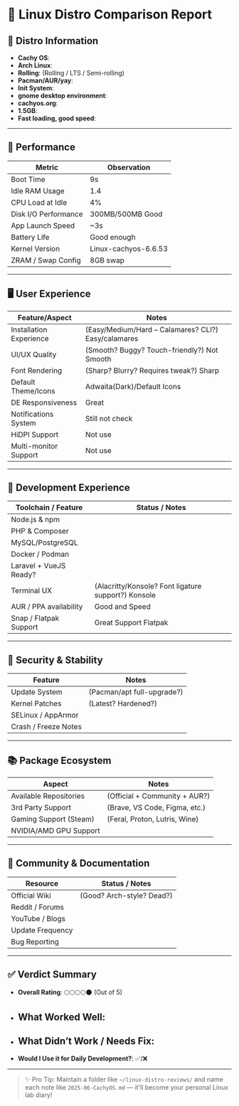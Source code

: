 # 🐧 Linux Distro Comparison Report

## 🧾 Distro Information

- **Cachy OS**: 
- **Arch Linux**: 
- **Rolling**: (Rolling / LTS / Semi-rolling)
- **Pacman/AUR/yay**: 
- **Init System**: 
- **gnome desktop environment**: 
- **cachyos.org**: 
- **1.5GB**: 
- **Fast loading, good speed**: 

---

## 🚀 Performance

| Metric               | Observation                   |
|----------------------|-------------------------------|
| Boot Time            | 9s                            |
| Idle RAM Usage       | 1.4                           |
| CPU Load at Idle     | 4%                            |
| Disk I/O Performance | 300MB/500MB Good              |
| App Launch Speed     | ~3s                           |
| Battery Life         | Good enough                   |
| Kernel Version       | Linux-cachyos-6.6.53          |
| ZRAM / Swap Config   | 8GB swap                      |

---

## 🖥️ User Experience

| Feature/Aspect            | Notes                                            |
|---------------------------|--------------------------------------------------|
| Installation Experience   | (Easy/Medium/Hard – Calamares? CLI?) Easy/calamares |
| UI/UX Quality             | (Smooth? Buggy? Touch-friendly?)     Not Smooth  |
| Font Rendering            | (Sharp? Blurry? Requires tweak?)     Sharp       |
| Default Theme/Icons       | Adwaita(Dark)/Default Icons                      |
| DE Responsiveness         | Great                                            |
| Notifications System      | Still not check                                  |
| HiDPI Support             | Not use                                          |
| Multi-monitor Support     | Not use                                          |

---

## 🧰 Development Experience

| Toolchain / Feature      | Status / Notes                                   |
|--------------------------|--------------------------------------------------|
| Node.js & npm            |                                                  |
| PHP & Composer           |                                                  |
| MySQL/PostgreSQL         |                                                  |
| Docker / Podman          |                                                  |
| Laravel + VueJS Ready?   |                                                  |
| Terminal UX              | (Alacritty/Konsole? Font ligature support?) Konsole     |
| AUR / PPA availability   | Good and Speed                                   |
| Snap / Flatpak Support   | Great Support Flatpak                            |

---

## 🔐 Security & Stability

| Feature                | Notes                     |
|------------------------|---------------------------|
| Update System          | (Pacman/apt full-upgrade?)|
| Kernel Patches         | (Latest? Hardened?)       |
| SELinux / AppArmor     |                           |
| Crash / Freeze Notes   |                           |

---

## 📚 Package Ecosystem

| Aspect                    | Notes                               |
|---------------------------|-------------------------------------|
| Available Repositories    | (Official + Community + AUR?)       |
| 3rd Party Support         | (Brave, VS Code, Figma, etc.)       |
| Gaming Support (Steam)    | (Feral, Proton, Lutris, Wine)       |
| NVIDIA/AMD GPU Support    |                                     |

---

## 💬 Community & Documentation

| Resource           | Status / Notes                         |
|--------------------|----------------------------------------|
| Official Wiki      | (Good? Arch-style? Dead?)              |
| Reddit / Forums    |                                        |
| YouTube / Blogs    |                                        |
| Update Frequency   |                                        |
| Bug Reporting      |                                        |

---

## ✅ Verdict Summary

- **Overall Rating**: 🌕🌕🌕🌕🌑 (Out of 5)
- **What Worked Well**:
  - 
- **What Didn’t Work / Needs Fix**:
  - 
- **Would I Use it for Daily Development?**: ✅/❌

---

> ✨ Pro Tip: Maintain a folder like `~/linux-distro-reviews/` and name each note like `2025-06-CachyOS.md` — it'll become your personal Linux lab diary!
